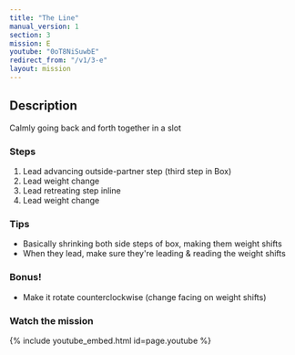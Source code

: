 ```yaml
---
title: "The Line"
manual_version: 1
section: 3
mission: E
youtube: "0oT8NiSuwbE"
redirect_from: "/v1/3-e"
layout: mission
---
```




## Description

Calmly going back and forth together in a slot

### Steps

1. Lead advancing outside-partner step (third step in Box)
2. Lead weight change
3. Lead retreating step inline
4. Lead weight change

### Tips

* Basically shrinking both side steps of box, making them weight shifts 
* When they lead, make sure they're leading & reading the weight shifts

### Bonus! 

* Make it rotate counterclockwise (change facing on weight shifts)

### Watch the mission

{% include youtube_embed.html id=page.youtube %}


